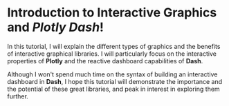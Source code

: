 # Introduction to Interactive Graphics and *Plotly Dash*!

In this tutorial, I will explain the different types of graphics and the benefits of interactive graphical libraries. I will particularly focus on the interactive properties of **Plotly** and the reactive dashboard capabilities of **Dash**.

Although I won't spend much time on the syntax of building an interactive dashboard in **Dash**, I hope this tutorial will demonstrate the importance and the potential of these great libraries, and peak in interest in exploring them further.
